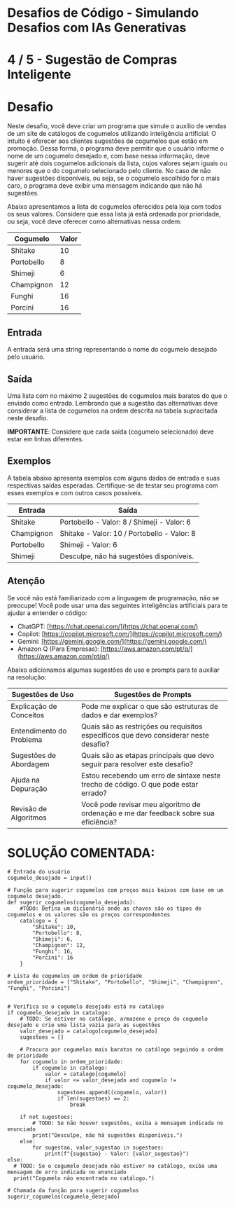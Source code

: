 # Desafios de Código - Simulando Desafios com IAs Generativas
# 4 / 5 - Sugestão de Compras Inteligente

# Desafio

Neste desafio, você deve criar um programa que simule o auxílio de vendas de um site de catálogos de cogumelos utilizando inteligência artificial. O intuito é oferecer aos clientes sugestões de cogumelos que estão em promoção. Dessa forma, o programa deve permitir que o usuário informe o nome de um cogumelo desejado e, com base nessa informação, deve sugerir até dois cogumelos adicionais da lista, cujos valores sejam iguais ou menores que o do cogumelo selecionado pelo cliente. No caso de não haver sugestões disponíveis, ou seja, se o cogumelo escolhido for o mais caro, o programa deve exibir uma mensagem indicando que não há sugestões.

Abaixo apresentamos a lista de cogumelos oferecidos pela loja com todos os seus valores. Considere que essa lista já está ordenada por prioridade, ou seja, você deve oferecer como alternativas nessa ordem:

| Cogumelo     | Valor |
| ------------ | ----- |
| Shitake      | 10    |
| Portobello   | 8     |
| Shimeji      | 6     |
| Champignon   | 12    |
| Funghi       | 16    |
| Porcini      | 16    |

## Entrada

A entrada será uma string representando o nome do cogumelo desejado pelo usuário.

## Saída

Uma lista com no máximo 2 sugestões de cogumelos mais baratos do que o enviado como entrada. Lembrando que a sugestão das alternativas deve considerar a lista de cogumelos na ordem descrita na tabela supracitada neste desafio.

**IMPORTANTE**: Considere que cada saída (cogumelo selecionado) deve estar em linhas diferentes.

## Exemplos

A tabela abaixo apresenta exemplos com alguns dados de entrada e suas respectivas saídas esperadas. Certifique-se de testar seu programa com esses exemplos e com outros casos possíveis.

| Entrada     | Saída                                      |
| ----------- | ------------------------------------------ |
| Shitake     | Portobello - Valor: 8 / Shimeji - Valor: 6 |
| Champignon  | Shitake - Valor: 10 / Portobello - Valor: 8|
| Portobello  | Shimeji - Valor: 6                         |
| Shimeji     | Desculpe, não há sugestões disponíveis.    |

## Atenção

Se você não está familiarizado com a linguagem de programação, não se preocupe! Você pode usar uma das seguintes inteligências artificiais para te ajudar a entender o código:

- ChatGPT: [https://chat.openai.com/](https://chat.openai.com/)
- Copilot: [https://copilot.microsoft.com/](https://copilot.microsoft.com/)
- Gemini: [https://gemini.google.com/](https://gemini.google.com/)
- Amazon Q (Para Empresas): [https://aws.amazon.com/pt/q/](https://aws.amazon.com/pt/q/)

Abaixo adicionamos algumas sugestões de uso e prompts para te auxiliar na resolução:

| Sugestões de Uso           | Sugestões de Prompts                                             |
| -------------------------- | ---------------------------------------------------------------- |
| Explicação de Conceitos    | Pode me explicar o que são estruturas de dados e dar exemplos?   |
| Entendimento do Problema   | Quais são as restrições ou requisitos específicos que devo considerar neste desafio? |
| Sugestões de Abordagem     | Quais são as etapas principais que devo seguir para resolver este desafio? |
| Ajuda na Depuração         | Estou recebendo um erro de sintaxe neste trecho de código. O que pode estar errado? |
| Revisão de Algoritmos      | Você pode revisar meu algoritmo de ordenação e me dar feedback sobre sua eficiência? |

# SOLUÇÃO COMENTADA:

    # Entrada do usuário
    cogumelo_desejado = input()
    
    # Função para sugerir cogumelos com preços mais baixos com base em um cogumelo desejado.
    def sugerir_cogumelos(cogumelo_desejado):
        #TODO: Defina um dicionário onde as chaves são os tipos de cogumelos e os valores são os preços correspondentes
        catalogo = {
            "Shitake": 10,
            "Portobello": 8,
            "Shimeji": 6,
            "Champignon": 12,
            "Funghi": 16,
            "Porcini": 16
        }
    
    # Lista de cogumelos em ordem de prioridade
    ordem_prioridade = ["Shitake", "Portobello", "Shimeji", "Champignon", "Funghi", "Porcini"]


    # Verifica se o cogumelo desejado está no catálogo
    if cogumelo_desejado in catalogo:
        # TODO: Se estiver no catálogo, armazene o preço do cogumelo desejado e crie uma lista vazia para as sugestões
        valor_desejado = catalogo[cogumelo_desejado]
        sugestoes = []
        
        # Procura por cogumelos mais baratos no catálogo seguindo a ordem de prioridade
        for cogumelo in ordem_prioridade:
            if cogumelo in catalogo:
                valor = catalogo[cogumelo]
                if valor <= valor_desejado and cogumelo != cogumelo_desejado:
                    sugestoes.append((cogumelo, valor))
                    if len(sugestoes) == 2:
                        break
        
        if not sugestoes:
            # TODO: Se não houver sugestões, exiba a mensagem indicada no enunciado
            print("Desculpe, não há sugestões disponíveis.")
        else:
            for sugestao, valor_sugestao in sugestoes:
                print(f"{sugestao} - Valor: {valor_sugestao}")
    else:
      # TODO: Se o cogumelo desejado não estiver no catálogo, exiba uma mensagem de erro indicada no enunciado
      print("Cogumelo não encontrado no catálogo.")

    # Chamada da função para sugerir cogumelos
    sugerir_cogumelos(cogumelo_desejado)
